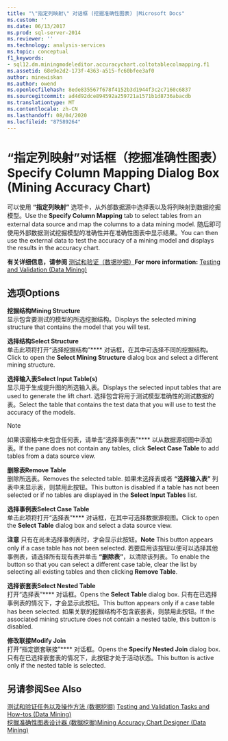 ```yaml
---
title: "\"指定列映射\" 对话框 (挖掘准确性图表) |Microsoft Docs"
ms.custom: ''
ms.date: 06/13/2017
ms.prod: sql-server-2014
ms.reviewer: ''
ms.technology: analysis-services
ms.topic: conceptual
f1_keywords:
- sql12.dm.miningmodeleditor.accuracychart.coltotablecolmapping.f1
ms.assetid: 68e9e2d2-173f-4363-a515-fc60bfee3af0
author: minewiskan
ms.author: owend
ms.openlocfilehash: 8ede835567f678f4152b3d1944f3c2c7160c6837
ms.sourcegitcommit: ad4d92dce894592a259721a1571b1d8736abacdb
ms.translationtype: MT
ms.contentlocale: zh-CN
ms.lasthandoff: 08/04/2020
ms.locfileid: "87589264"
---
```

# <a name="specify-column-mapping-dialog-box-mining-accuracy-chart"></a><span data-ttu-id="d5554-102">“指定列映射”对话框（挖掘准确性图表）</span><span class="sxs-lookup"><span data-stu-id="d5554-102">Specify Column Mapping Dialog Box (Mining Accuracy Chart)</span></span>
  <span data-ttu-id="d5554-103">可以使用 **“指定列映射”** 选项卡，从外部数据源中选择表以及将列映射到数据挖掘模型。</span><span class="sxs-lookup"><span data-stu-id="d5554-103">Use the **Specify Column Mapping** tab to select tables from an external data source and map the columns to a data mining model.</span></span> <span data-ttu-id="d5554-104">随后即可使用外部数据测试挖掘模型的准确性并在准确性图表中显示结果。</span><span class="sxs-lookup"><span data-stu-id="d5554-104">You can then use the external data to test the accuracy of a mining model and displays the results in the accuracy chart.</span></span>  
  
 <span data-ttu-id="d5554-105">**有关详细信息，请参阅** [测试和验证（数据挖掘）](data-mining/testing-and-validation-data-mining.md)</span><span class="sxs-lookup"><span data-stu-id="d5554-105">**For more information:** [Testing and Validation &#40;Data Mining&#41;](data-mining/testing-and-validation-data-mining.md)</span></span>  
  
## <a name="options"></a><span data-ttu-id="d5554-106">选项</span><span class="sxs-lookup"><span data-stu-id="d5554-106">Options</span></span>  
 <span data-ttu-id="d5554-107">**挖掘结构**</span><span class="sxs-lookup"><span data-stu-id="d5554-107">**Mining Structure**</span></span>  
 <span data-ttu-id="d5554-108">显示包含要测试的模型的所选挖掘结构。</span><span class="sxs-lookup"><span data-stu-id="d5554-108">Displays the selected mining structure that contains the model that you will test.</span></span>  
  
 <span data-ttu-id="d5554-109">**选择结构**</span><span class="sxs-lookup"><span data-stu-id="d5554-109">**Select Structure**</span></span>  
 <span data-ttu-id="d5554-110">单击此项将打开“选择挖掘结构”\*\*\*\* 对话框，在其中可选择不同的挖掘结构。</span><span class="sxs-lookup"><span data-stu-id="d5554-110">Click to open the **Select Mining Structure** dialog box and select a different mining structure.</span></span>  
  
 <span data-ttu-id="d5554-111">**选择输入表**</span><span class="sxs-lookup"><span data-stu-id="d5554-111">**Select Input Table(s)**</span></span>  
 <span data-ttu-id="d5554-112">显示用于生成提升图的所选输入表。</span><span class="sxs-lookup"><span data-stu-id="d5554-112">Displays the selected input tables that are used to generate the lift chart.</span></span> <span data-ttu-id="d5554-113">选择包含将用于测试模型准确性的测试数据的表。</span><span class="sxs-lookup"><span data-stu-id="d5554-113">Select the table that contains the test data that you will use to test the accuracy of the models.</span></span>  
  
> [!NOTE]  
>  <span data-ttu-id="d5554-114">如果该窗格中未包含任何表，请单击“选择事例表”\*\*\*\* 以从数据源视图中添加表。</span><span class="sxs-lookup"><span data-stu-id="d5554-114">If the pane does not contain any tables, click **Select Case Table** to add tables from a data source view.</span></span>  
  
 <span data-ttu-id="d5554-115">**删除表**</span><span class="sxs-lookup"><span data-stu-id="d5554-115">**Remove Table**</span></span>  
 <span data-ttu-id="d5554-116">删除所选表。</span><span class="sxs-lookup"><span data-stu-id="d5554-116">Removes the selected table.</span></span> <span data-ttu-id="d5554-117">如果未选择表或者 **“选择输入表”** 列表中未显示表，则禁用此按钮。</span><span class="sxs-lookup"><span data-stu-id="d5554-117">This button is disabled if a table has not been selected or if no tables are displayed in the **Select Input Tables** list.</span></span>  
  
 <span data-ttu-id="d5554-118">**选择事例表**</span><span class="sxs-lookup"><span data-stu-id="d5554-118">**Select Case Table**</span></span>  
 <span data-ttu-id="d5554-119">单击此项将打开“选择表”\*\*\*\* 对话框，在其中可选择数据源视图。</span><span class="sxs-lookup"><span data-stu-id="d5554-119">Click to open the **Select Table** dialog box and select a data source view.</span></span>  
  
 <span data-ttu-id="d5554-120">**注意** 只有在尚未选择事例表时，才会显示此按钮。</span><span class="sxs-lookup"><span data-stu-id="d5554-120">**Note** This button appears only if a case table has not been selected.</span></span> <span data-ttu-id="d5554-121">若要启用该按钮以便可以选择其他事例表，请选择所有现有表并单击 **“删除表”**，以清除该列表。</span><span class="sxs-lookup"><span data-stu-id="d5554-121">To enable the button so that you can select a different case table, clear the list by selecting all existing tables and then clicking **Remove Table**.</span></span>  
  
 <span data-ttu-id="d5554-122">**选择嵌套表**</span><span class="sxs-lookup"><span data-stu-id="d5554-122">**Select Nested Table**</span></span>  
 <span data-ttu-id="d5554-123">打开“选择表”\*\*\*\* 对话框。</span><span class="sxs-lookup"><span data-stu-id="d5554-123">Opens the **Select Table** dialog box.</span></span> <span data-ttu-id="d5554-124">只有在已选择事例表的情况下，才会显示此按钮。</span><span class="sxs-lookup"><span data-stu-id="d5554-124">This button appears only if a case table has been selected.</span></span> <span data-ttu-id="d5554-125">如果关联的挖掘结构不包含嵌套表，则禁用此按钮。</span><span class="sxs-lookup"><span data-stu-id="d5554-125">If the associated mining structure does not contain a nested table, this button is disabled.</span></span>  
  
 <span data-ttu-id="d5554-126">**修改联接**</span><span class="sxs-lookup"><span data-stu-id="d5554-126">**Modify Join**</span></span>  
 <span data-ttu-id="d5554-127">打开“指定嵌套联接”\*\*\*\* 对话框。</span><span class="sxs-lookup"><span data-stu-id="d5554-127">Opens the **Specify Nested Join** dialog box.</span></span> <span data-ttu-id="d5554-128">只有在已选择嵌套表的情况下，此按钮才处于活动状态。</span><span class="sxs-lookup"><span data-stu-id="d5554-128">This button is active only if the nested table is selected.</span></span>  
  
## <a name="see-also"></a><span data-ttu-id="d5554-129">另请参阅</span><span class="sxs-lookup"><span data-stu-id="d5554-129">See Also</span></span>  
 <span data-ttu-id="d5554-130">[测试和验证任务以及操作方法 &#40;数据挖掘&#41;](data-mining/testing-and-validation-tasks-and-how-tos-data-mining.md) </span><span class="sxs-lookup"><span data-stu-id="d5554-130">[Testing and Validation Tasks and How-tos &#40;Data Mining&#41;](data-mining/testing-and-validation-tasks-and-how-tos-data-mining.md) </span></span>  
 [<span data-ttu-id="d5554-131">挖掘准确性图表设计器 &#40;数据挖掘&#41;</span><span class="sxs-lookup"><span data-stu-id="d5554-131">Mining Accuracy Chart Designer &#40;Data Mining&#41;</span></span>](mining-accuracy-chart-designer-data-mining.md)  
  
  
